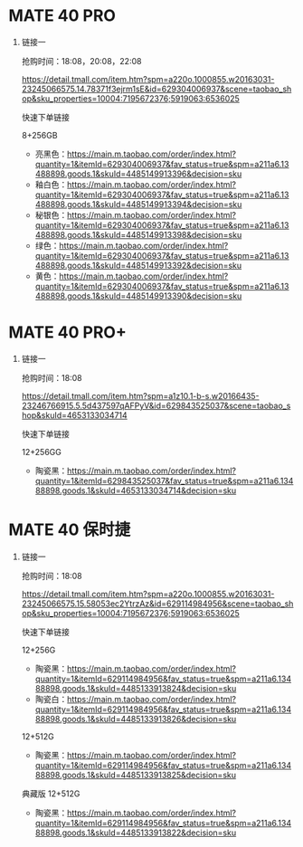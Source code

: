 # MATE 40 PRO

1. 链接一

   抢购时间：18:08，20:08，22:08

   https://detail.tmall.com/item.htm?spm=a220o.1000855.w20163031-23245066575.14.78371f3ejrm1sE&id=629304006937&scene=taobao_shop&sku_properties=10004:7195672376;5919063:6536025

   快速下单链接

   8+256GB
   - 亮黑色：https://main.m.taobao.com/order/index.html?quantity=1&itemId=629304006937&fav_status=true&spm=a211a6.13488898.goods.1&skuId=4485149913396&decision=sku
   - 釉白色：https://main.m.taobao.com/order/index.html?quantity=1&itemId=629304006937&fav_status=true&spm=a211a6.13488898.goods.1&skuId=4485149913394&decision=sku
   - 秘银色：https://main.m.taobao.com/order/index.html?quantity=1&itemId=629304006937&fav_status=true&spm=a211a6.13488898.goods.1&skuId=4485149913398&decision=sku
   - 绿色：https://main.m.taobao.com/order/index.html?quantity=1&itemId=629304006937&fav_status=true&spm=a211a6.13488898.goods.1&skuId=4485149913392&decision=sku
   - 黄色：https://main.m.taobao.com/order/index.html?quantity=1&itemId=629304006937&fav_status=true&spm=a211a6.13488898.goods.1&skuId=4485149913390&decision=sku


# MATE 40 PRO+

1. 链接一

   抢购时间：18:08

   https://detail.tmall.com/item.htm?spm=a1z10.1-b-s.w20166435-23246766915.5.5d437597qAFPyV&id=629843525037&scene=taobao_shop&skuId=4653133034714

   快速下单链接

   12+256GG
   - 陶瓷黑：https://main.m.taobao.com/order/index.html?quantity=1&itemId=629843525037&fav_status=true&spm=a211a6.13488898.goods.1&skuId=4653133034714&decision=sku

# MATE 40 保时捷

1. 链接一

   抢购时间：18:08

   https://detail.tmall.com/item.htm?spm=a220o.1000855.w20163031-23245066575.15.58053ec2YtrzAz&id=629114984956&scene=taobao_shop&sku_properties=10004:7195672376;5919063:6536025

   快速下单链接

   12+256G
   - 陶瓷黑：https://main.m.taobao.com/order/index.html?quantity=1&itemId=629114984956&fav_status=true&spm=a211a6.13488898.goods.1&skuId=4485133913824&decision=sku
   - 陶瓷白：https://main.m.taobao.com/order/index.html?quantity=1&itemId=629114984956&fav_status=true&spm=a211a6.13488898.goods.1&skuId=4485133913826&decision=sku

   12+512G
   - 陶瓷黑：https://main.m.taobao.com/order/index.html?quantity=1&itemId=629114984956&fav_status=true&spm=a211a6.13488898.goods.1&skuId=4485133913825&decision=sku

   典藏版 12+512G
   - 陶瓷黑：https://main.m.taobao.com/order/index.html?quantity=1&itemId=629114984956&fav_status=true&spm=a211a6.13488898.goods.1&skuId=4485133913822&decision=sku